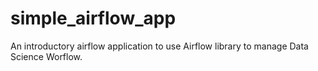 # simple_airflow_app
An introductory airflow application to use Airflow library to manage Data Science Worflow.
